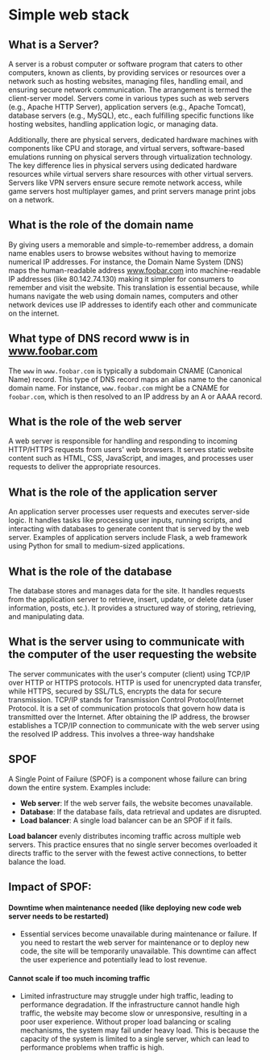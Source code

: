 # Simple web stack

## What is a Server?
A server is a robust computer or software program that caters to other computers, known as clients, by providing services or resources over a network such as hosting websites, managing files, handling email, and ensuring secure network communication. The arrangement is termed the client-server model. Servers come in various types such as web servers (e.g., Apache HTTP Server), application servers (e.g., Apache Tomcat), database servers (e.g., MySQL), etc., each fulfilling specific functions like hosting websites, handling application logic, or managing data.

Additionally, there are physical servers, dedicated hardware machines with components like CPU and storage, and virtual servers, software-based emulations running on physical servers through virtualization technology. The key difference lies in physical servers using dedicated hardware resources while virtual servers share resources with other virtual servers. Servers like VPN servers ensure secure remote network access, while game servers host multiplayer games, and print servers manage print jobs on a network.

## What is the role of the domain name
By giving users a memorable and simple-to-remember address, a domain name enables users to browse websites without having to memorize numerical IP addresses. For instance, the Domain Name System (DNS) maps the human-readable address www.foobar.com  into machine-readable IP addresses (like 80.142.74.130) making it simpler for consumers to remember and visit the website. 
This translation is essential because, while humans navigate the web using domain names, computers and other network devices use IP addresses to identify each other and communicate on the internet.
## What type of DNS record www is in www.foobar.com
The `www` in `www.foobar.com` is typically a subdomain CNAME (Canonical Name) record. This type of DNS record maps an alias name to the canonical domain name. For instance, `www.foobar.com` might be a CNAME for `foobar.com`, which is then resolved to an IP address by an A or AAAA record.

## What is the role of the web server
A web server is responsible for handling and responding to incoming HTTP/HTTPS requests from users' web browsers.
It serves static website content such as HTML, CSS, JavaScript, and images, and processes user requests to deliver the appropriate resources.

## What is the role of the application server
An application server processes user requests and executes server-side logic. It handles tasks like processing user inputs, running scripts, and interacting with databases to generate content that is served by the web server.
Examples of application servers include Flask, a web framework using Python for small to medium-sized applications. 

## What is the role of the database
The database stores and manages data for the site. It handles requests from the application server to retrieve, insert, update, or delete data (user information, posts, etc.). It provides a structured way of storing, retrieving, and manipulating data.

## What is the server using to communicate with the computer of the user requesting the website
The server communicates with the user's computer (client) using TCP/IP over HTTP or HTTPS protocols. 
HTTP is used for unencrypted data transfer, while HTTPS, secured by SSL/TLS, encrypts the data for secure transmission.
TCP/IP stands for Transmission Control Protocol/Internet Protocol. It is a set of communication protocols that govern how data is transmitted over the Internet. After obtaining the IP address, the browser establishes a TCP/IP connection to communicate with the web server using the resolved IP address.
This involves a three-way handshake

## SPOF
A Single Point of Failure (SPOF) is a component whose failure can bring down the entire system. Examples include:
- **Web server**: If the web server fails, the website becomes unavailable.
- **Database**: If the database fails, data retrieval and updates are disrupted.
- **Load balancer**: A single load balancer can be an SPOF if it fails. 

**Load balancer** evenly distributes incoming traffic across multiple web servers. This practice ensures that no single server becomes overloaded it directs traffic to the server with the fewest active connections, to better balance the load.

## Impact of SPOF:
#### Downtime when maintenance needed (like deploying new code web server needs to be restarted)
- Essential services become unavailable during maintenance or failure. If you need to restart the web server for maintenance or to deploy new code, the site will be temporarily unavailable.  This downtime can affect the user experience and potentially lead to lost revenue.
#### Cannot scale if too much incoming traffic
- Limited infrastructure may struggle under high traffic, leading to performance degradation. If the infrastructure cannot handle high traffic, the website may become slow or unresponsive, resulting in a poor user experience. Without proper load balancing or scaling mechanisms, the system may fail under heavy load. This is because the capacity of the system is limited to a single server, which can lead to performance problems when traffic is high.
